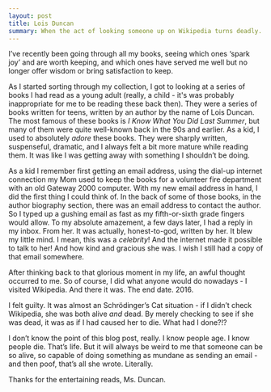 ```yaml
---
layout: post
title: Lois Duncan
summary: When the act of looking someone up on Wikipedia turns deadly.
---
```


I’ve recently been going through all my books, seeing which ones ‘spark joy’ and are worth keeping, and which ones have served me well but no longer offer wisdom or bring satisfaction to keep. 

As I started sorting through my collection, I got to looking at a series of books I had read as a young adult (really, a child - it's was probably inappropriate for me to be reading these back then). They were a series of books written for teens, written by an author by the name of Lois Duncan. The most famous of these books is _I Know What You Did Last Summer_, but many of them were quite well-known back in the 90s and earlier. As a kid, I used to absolutely _adore_ these books. They were sharply written, suspenseful, dramatic, and I always felt a bit more mature while reading them. It was like I was getting away with something I shouldn’t be doing.

As a kid I remember first getting an email address, using the dial-up internet connection my Mom used to keep the books for a volunteer fire department with an old Gateway 2000 computer. With my new email address in hand, I did the first thing I could think of. In the back of some of those books, in the author biography section, there was an email address to contact the author. So I typed up a gushing email as fast as my fifth-or-sixth grade fingers would allow. To my absolute amazement, a few days later, I had a reply in my inbox. From her. It was actually, honest-to-god, written by her. It blew my little mind. I mean, this was a _celebrity_! And the internet made it possible to talk to her! And how kind and gracious she was. I wish I still had a copy of that email somewhere.

After thinking back to that glorious moment in my life, an awful thought occurred to me. So of course, I did what anyone would do nowadays - I visited Wikipedia. And there it was. The end date. 2016.

I felt guilty. It was almost an Schrödinger’s Cat situation - if I didn’t check Wikipedia, she was both alive _and_ dead. By merely checking to see if she was dead, it was as if I had caused her to die. What had I done?!?

I don’t know the point of this blog post, really. I know people age. I know people die. That’s life. But it will always be weird to me that someone can be so alive, so capable of doing something as mundane as sending an email - and then poof, that’s all she wrote. Literally.

Thanks for the entertaining reads, Ms. Duncan.
